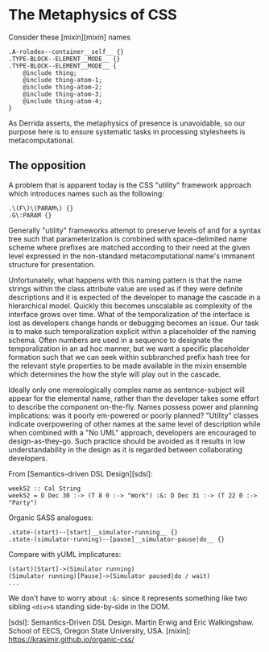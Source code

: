 # The Metaphysics of CSS

Consider these [mixin][mixin] names

```
.A-rolodex--container__self__ {}
.TYPE-BLOCK--ELEMENT__MODE__ {}
.TYPE-BLOCK--ELEMENT__MODE__ {
	@include thing;
	@include thing-atom-1;
	@include thing-atom-2;
	@include thing-atom-3;
	@include thing-atom-4;
}
```

As Derrida asserts, the metaphysics of presence is unavoidable, so our purpose 
here is to ensure systematic tasks in processing stylesheets is metacomputational.

## The opposition

A problem that is apparent today is the CSS "utility" framework approach which 
introduces names such as the following:

```
.\(F\)\(PARAM\) {}
.G\:PARAM {}
```

Generally "utility" frameworks attempt to preserve levels of and for a syntax 
tree such that parameterization is combined with space-delimited name scheme 
where prefixes are matched according to their need at the given level expressed 
in the non-standard metacomputational name's immanent structure for presentation.

Unfortunately, what happens with this naming pattern is that the name strings within 
the class attribute value are used as if they were definite descriptions and it is 
expected of the developer to manage the cascade in a hierarchical model. Quickly this 
becomes unscalable as complexity of the interface grows over time. What of the 
temporalization of the interface is lost as developers change hands or 
debugging becomes an issue. Our task is to make such temporalization explicit 
within a placeholder of the naming schema. Often numbers are used in a sequence 
to designate the temporalization in an ad hoc manner, but we want a specific 
placeholder formation such that we can seek within subbranched prefix hash tree 
for the relevant style properties to be made available in the mixin ensemble 
which determines the how the style will play out in the cascade.

Ideally only one mereologically complex name as sentence-subject will appear for 
the elemental name, rather than the developer takes some effort to describe the 
component on-the-fly. Names possess power and planning implications: was it 
poorly em-powered or poorly planned? "Utility" classes indicate overpowering 
of other names at the same level of description while when combined with a "No 
UML" approach, developers are encouraged to design-as-they-go. Such practice 
should be avoided as it results in low understandability in the design as it 
is regarded between collaborating developers.

From [Semantics-driven DSL Design][sdsl]:

```
week52 :: Cal String
week52 = D Dec 30 :-> (T 8 0 :-> "Work") :&: D Dec 31 :-> (T 22 0 :-> "Party")
```

Organic SASS analogues:

```
.state-(start)--[start]__simulator-running__ {}
.state-(simulator-running)--[pause]__simulator-pause|do__ {}
```

Compare with yUML implicatures:

```
(start)[Start]->(Simulator running)
(Simulator running)[Pause]->(Simulator paused|do / wait)
...
```

We don't have to worry about `:&:` since it represents something like two 
sibling `<div>`s standing side-by-side in the DOM.

[sdsl]: Semantics-Driven DSL Design. Martin Erwig and Eric Walkingshaw. School of EECS, Oregon State University, USA.
[mixin]: https://krasimir.github.io/organic-css/
